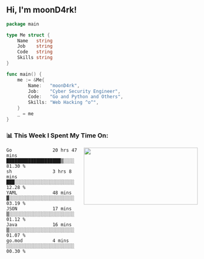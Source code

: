 <h2> Hi, I'm moonD4rk!</h2>

```go
package main

type Me struct {
	Name   string
	Job    string
	Code   string
	Skills string
}

func main() {
	me := &Me{
		Name:   "moonD4rk",
		Job:    "Cyber Security Engineer",
		Code:   "Go and Python and Others",
		Skills: "Web Hacking ^o^",
	}
	_ = me
}
```

<h3>📊 This Week I Spent My Time On:</h3>
<img align='right' src="https://github-readme-stats.vercel.app/api?username=moond4rk&show_icons=true&theme=radical", width="300" height="150">

<!--START_SECTION:waka-->

```text
Go               20 hrs 47 mins  ████████████████████▒░░░░   81.30 %
sh               3 hrs 8 mins    ███░░░░░░░░░░░░░░░░░░░░░░   12.28 %
YAML             48 mins         ▓░░░░░░░░░░░░░░░░░░░░░░░░   03.19 %
JSON             17 mins         ▒░░░░░░░░░░░░░░░░░░░░░░░░   01.12 %
Java             16 mins         ▒░░░░░░░░░░░░░░░░░░░░░░░░   01.07 %
go.mod           4 mins          ░░░░░░░░░░░░░░░░░░░░░░░░░   00.30 %
```

<!--END_SECTION:waka-->

